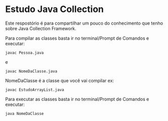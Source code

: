 # Estudo Java Collection
Este respostório é para compartilhar um pouco do conhecimento que tenho sobre Java Collection Framework.

Para compilar as classes basta ir no terminal/Prompt de Comandos e executar:
```
javac Pessoa.java
```
e
```
javac NomeDaClasse.java
```

NomeDaClasse é a classe que você vai compilar ex:

```
javac EstudoArrayList.java
```

Para executar as classes basta ir no terminal/Prompt de Comandos e executar:

```
java NomeDaClasse
```
